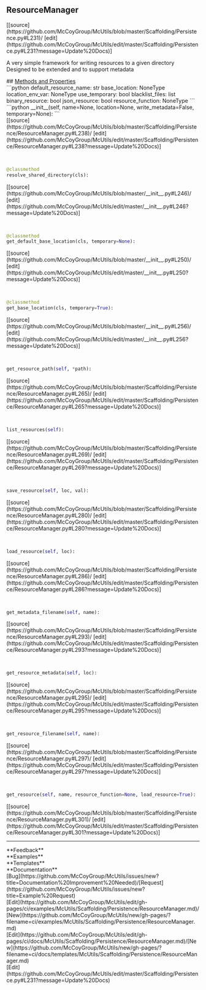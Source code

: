 ## <a id="McUtils.Scaffolding.Persistence.ResourceManager">ResourceManager</a> 

<div class="docs-source-link" markdown="1">
[[source](https://github.com/McCoyGroup/McUtils/blob/master/Scaffolding/Persistence.py#L231)/
[edit](https://github.com/McCoyGroup/McUtils/edit/master/Scaffolding/Persistence.py#L231?message=Update%20Docs)]
</div>

A very simple framework for writing resources to a given directory
Designed to be extended and to support metadata







<div class="collapsible-section">
 <div class="collapsible-section collapsible-section-header" markdown="1">
## <a class="collapse-link" data-toggle="collapse" href="#methods" markdown="1"> Methods and Properties</a> <a class="float-right" data-toggle="collapse" href="#methods"><i class="fa fa-chevron-down"></i></a>
 </div>
 <div class="collapsible-section collapsible-section-body collapse show" id="methods" markdown="1">
 ```python
default_resource_name: str
base_location: NoneType
location_env_var: NoneType
use_temporary: bool
blacklist_files: list
binary_resource: bool
json_resource: bool
resource_function: NoneType
```
<a id="McUtils.Scaffolding.Persistence.ResourceManager.__init__" class="docs-object-method">&nbsp;</a> 
```python
__init__(self, name=None, location=None, write_metadata=False, temporary=None): 
```
<div class="docs-source-link" markdown="1">
[[source](https://github.com/McCoyGroup/McUtils/blob/master/Scaffolding/Persistence/ResourceManager.py#L238)/
[edit](https://github.com/McCoyGroup/McUtils/edit/master/Scaffolding/Persistence/ResourceManager.py#L238?message=Update%20Docs)]
</div>


<a id="McUtils.Scaffolding.Persistence.ResourceManager.resolve_shared_directory" class="docs-object-method">&nbsp;</a> 
```python
@classmethod
resolve_shared_directory(cls): 
```
<div class="docs-source-link" markdown="1">
[[source](https://github.com/McCoyGroup/McUtils/blob/master/__init__.py#L246)/
[edit](https://github.com/McCoyGroup/McUtils/edit/master/__init__.py#L246?message=Update%20Docs)]
</div>


<a id="McUtils.Scaffolding.Persistence.ResourceManager.get_default_base_location" class="docs-object-method">&nbsp;</a> 
```python
@classmethod
get_default_base_location(cls, temporary=None): 
```
<div class="docs-source-link" markdown="1">
[[source](https://github.com/McCoyGroup/McUtils/blob/master/__init__.py#L250)/
[edit](https://github.com/McCoyGroup/McUtils/edit/master/__init__.py#L250?message=Update%20Docs)]
</div>


<a id="McUtils.Scaffolding.Persistence.ResourceManager.get_base_location" class="docs-object-method">&nbsp;</a> 
```python
@classmethod
get_base_location(cls, temporary=True): 
```
<div class="docs-source-link" markdown="1">
[[source](https://github.com/McCoyGroup/McUtils/blob/master/__init__.py#L256)/
[edit](https://github.com/McCoyGroup/McUtils/edit/master/__init__.py#L256?message=Update%20Docs)]
</div>


<a id="McUtils.Scaffolding.Persistence.ResourceManager.get_resource_path" class="docs-object-method">&nbsp;</a> 
```python
get_resource_path(self, *path): 
```
<div class="docs-source-link" markdown="1">
[[source](https://github.com/McCoyGroup/McUtils/blob/master/Scaffolding/Persistence/ResourceManager.py#L265)/
[edit](https://github.com/McCoyGroup/McUtils/edit/master/Scaffolding/Persistence/ResourceManager.py#L265?message=Update%20Docs)]
</div>


<a id="McUtils.Scaffolding.Persistence.ResourceManager.list_resources" class="docs-object-method">&nbsp;</a> 
```python
list_resources(self): 
```
<div class="docs-source-link" markdown="1">
[[source](https://github.com/McCoyGroup/McUtils/blob/master/Scaffolding/Persistence/ResourceManager.py#L269)/
[edit](https://github.com/McCoyGroup/McUtils/edit/master/Scaffolding/Persistence/ResourceManager.py#L269?message=Update%20Docs)]
</div>


<a id="McUtils.Scaffolding.Persistence.ResourceManager.save_resource" class="docs-object-method">&nbsp;</a> 
```python
save_resource(self, loc, val): 
```
<div class="docs-source-link" markdown="1">
[[source](https://github.com/McCoyGroup/McUtils/blob/master/Scaffolding/Persistence/ResourceManager.py#L280)/
[edit](https://github.com/McCoyGroup/McUtils/edit/master/Scaffolding/Persistence/ResourceManager.py#L280?message=Update%20Docs)]
</div>


<a id="McUtils.Scaffolding.Persistence.ResourceManager.load_resource" class="docs-object-method">&nbsp;</a> 
```python
load_resource(self, loc): 
```
<div class="docs-source-link" markdown="1">
[[source](https://github.com/McCoyGroup/McUtils/blob/master/Scaffolding/Persistence/ResourceManager.py#L286)/
[edit](https://github.com/McCoyGroup/McUtils/edit/master/Scaffolding/Persistence/ResourceManager.py#L286?message=Update%20Docs)]
</div>


<a id="McUtils.Scaffolding.Persistence.ResourceManager.get_metadata_filename" class="docs-object-method">&nbsp;</a> 
```python
get_metadata_filename(self, name): 
```
<div class="docs-source-link" markdown="1">
[[source](https://github.com/McCoyGroup/McUtils/blob/master/Scaffolding/Persistence/ResourceManager.py#L293)/
[edit](https://github.com/McCoyGroup/McUtils/edit/master/Scaffolding/Persistence/ResourceManager.py#L293?message=Update%20Docs)]
</div>


<a id="McUtils.Scaffolding.Persistence.ResourceManager.get_resource_metadata" class="docs-object-method">&nbsp;</a> 
```python
get_resource_metadata(self, loc): 
```
<div class="docs-source-link" markdown="1">
[[source](https://github.com/McCoyGroup/McUtils/blob/master/Scaffolding/Persistence/ResourceManager.py#L295)/
[edit](https://github.com/McCoyGroup/McUtils/edit/master/Scaffolding/Persistence/ResourceManager.py#L295?message=Update%20Docs)]
</div>


<a id="McUtils.Scaffolding.Persistence.ResourceManager.get_resource_filename" class="docs-object-method">&nbsp;</a> 
```python
get_resource_filename(self, name): 
```
<div class="docs-source-link" markdown="1">
[[source](https://github.com/McCoyGroup/McUtils/blob/master/Scaffolding/Persistence/ResourceManager.py#L297)/
[edit](https://github.com/McCoyGroup/McUtils/edit/master/Scaffolding/Persistence/ResourceManager.py#L297?message=Update%20Docs)]
</div>


<a id="McUtils.Scaffolding.Persistence.ResourceManager.get_resource" class="docs-object-method">&nbsp;</a> 
```python
get_resource(self, name, resource_function=None, load_resource=True): 
```
<div class="docs-source-link" markdown="1">
[[source](https://github.com/McCoyGroup/McUtils/blob/master/Scaffolding/Persistence/ResourceManager.py#L301)/
[edit](https://github.com/McCoyGroup/McUtils/edit/master/Scaffolding/Persistence/ResourceManager.py#L301?message=Update%20Docs)]
</div>
 </div>
</div>












---


<div markdown="1" class="text-secondary">
<div class="container">
  <div class="row">
   <div class="col" markdown="1">
**Feedback**   
</div>
   <div class="col" markdown="1">
**Examples**   
</div>
   <div class="col" markdown="1">
**Templates**   
</div>
   <div class="col" markdown="1">
**Documentation**   
</div>
   <div class="col" markdown="1">
   
</div>
   <div class="col" markdown="1">
   
</div>
   <div class="col" markdown="1">
   
</div>
</div>
  <div class="row">
   <div class="col" markdown="1">
[Bug](https://github.com/McCoyGroup/McUtils/issues/new?title=Documentation%20Improvement%20Needed)/[Request](https://github.com/McCoyGroup/McUtils/issues/new?title=Example%20Request)   
</div>
   <div class="col" markdown="1">
[Edit](https://github.com/McCoyGroup/McUtils/edit/gh-pages/ci/examples/McUtils/Scaffolding/Persistence/ResourceManager.md)/[New](https://github.com/McCoyGroup/McUtils/new/gh-pages/?filename=ci/examples/McUtils/Scaffolding/Persistence/ResourceManager.md)   
</div>
   <div class="col" markdown="1">
[Edit](https://github.com/McCoyGroup/McUtils/edit/gh-pages/ci/docs/McUtils/Scaffolding/Persistence/ResourceManager.md)/[New](https://github.com/McCoyGroup/McUtils/new/gh-pages/?filename=ci/docs/templates/McUtils/Scaffolding/Persistence/ResourceManager.md)   
</div>
   <div class="col" markdown="1">
[Edit](https://github.com/McCoyGroup/McUtils/edit/master/Scaffolding/Persistence.py#L231?message=Update%20Docs)   
</div>
   <div class="col" markdown="1">
   
</div>
   <div class="col" markdown="1">
   
</div>
   <div class="col" markdown="1">
   
</div>
</div>
</div>
</div>